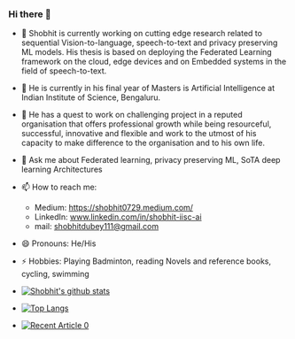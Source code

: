 ### Hi there 👋


- 🔭 Shobhit is currently working on cutting edge research related to sequential Vision-to-language, speech-to-text and privacy preserving ML models. His thesis is based on deploying the Federated Learning framework on the cloud, edge devices and on Embedded systems in the field of speech-to-text.
- 🌱 He is currently in his final year of Masters is Artificial Intelligence at Indian Institute of Science, Bengaluru.
- 👯 He has a quest to work on challenging project in a reputed organisation that offers professional growth while being resourceful, successful, innovative and flexible and work to the utmost of his capacity to make difference to the organisation and to his own life.  
- 💬 Ask me about Federated learning, privacy preserving ML, SoTA deep learning Architectures 
- 📫 How to reach me:
  - Medium: https://shobhit0729.medium.com/
  - LinkedIn: www.linkedin.com/in/shobhit-iisc-ai
  - mail: shobhitdubey111@gmail.com

- 😄 Pronouns: He/His
- ⚡ Hobbies: Playing Badminton, reading Novels and reference books, cycling, swimming

- [![Shobhit's github stats](https://github-readme-stats.vercel.app/api?username=ShobhitDubey0729&count_private=true&show_icons=true&theme=radical&hide_rank=false)](https://github.com/anuraghazra/github-readme-stats)

- [![Top Langs](https://github-readme-stats.vercel.app/api/top-langs/?username=ShobhitDubey0729)](https://github.com/ShobhitDubey0729/github-readme-stats)

- <a target="_blank" href="https://github-readme-medium-recent-article.vercel.app/medium/@shobhit0729/0"><img src="https://github-readme-medium-recent-article.vercel.app/medium/@shobhit0729/0" alt="Recent Article 0">
  
